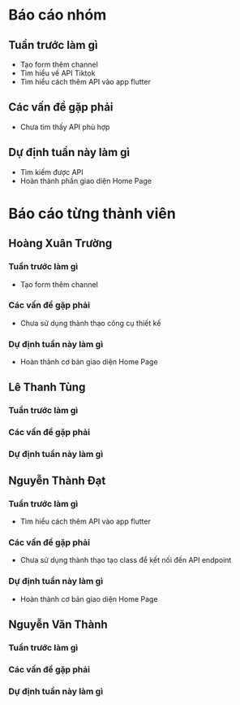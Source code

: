 # Báo cáo nhóm

## Tuần trước làm gì
- Tạo form thêm channel
- Tìm hiểu về API Tiktok
- Tìm hiểu cách thêm API vào app flutter
## Các vấn đề gặp phải
- Chưa tìm thấy API phù hợp

## Dự định tuần này làm gì
- Tìm kiếm được API
- Hoàn thành phần giao diện Home Page

# Báo cáo từng thành viên

## Hoàng Xuân Trường

### Tuần trước làm gì
- Tạo form thêm channel
### Các vấn đề gặp phải
- Chưa sử dụng thành thạo công cụ thiết kế

### Dự định tuần này làm gì
- Hoàn thành cơ bản giao diện Home Page

## Lê Thanh Tùng
### Tuần trước làm gì

### Các vấn đề gặp phải

### Dự định tuần này làm gì

## Nguyễn Thành Đạt
### Tuần trước làm gì
- Tìm hiểu cách thêm API vào app flutter
### Các vấn đề gặp phải
- Chưa sử dụng thành thạo tạo class để kết nối đến API endpoint
### Dự định tuần này làm gì
- Hoàn thành cơ bản giao diện Home Page

## Nguyễn Văn Thành
### Tuần trước làm gì

### Các vấn đề gặp phải

### Dự định tuần này làm gì
